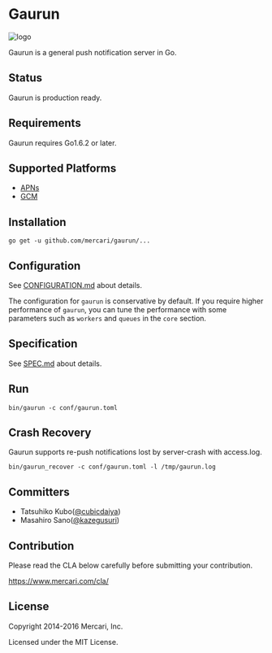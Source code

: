 # Gaurun

![logo](https://raw.githubusercontent.com/mercari/gaurun/master/img/logo.png)

Gaurun is a general push notification server in Go.

## Status

Gaurun is production ready.

## Requirements

Gaurun requires Go1.6.2 or later.

## Supported Platforms

 * [APNs](https://developer.apple.com/library/ios/documentation/NetworkingInternet/Conceptual/RemoteNotificationsPG/Chapters/ApplePushService.html)
 * [GCM](https://developers.google.com/cloud-messaging/)

## Installation

```
go get -u github.com/mercari/gaurun/...
```

## Configuration

See [CONFIGURATION.md](https://github.com/mercari/gaurun/blob/master/CONFIGURATION.md) about details.

The configuration for `gaurun` is conservative by default.
If you require higher performance of `gaurun`, you can tune the performance with some parameters such as `workers` and `queues` in the `core` section.

## Specification

See [SPEC.md](https://github.com/mercari/gaurun/blob/master/SPEC.md) about details.

## Run

```
bin/gaurun -c conf/gaurun.toml
```

## Crash Recovery

Gaurun supports re-push notifications lost by server-crash with access.log.

```
bin/gaurun_recover -c conf/gaurun.toml -l /tmp/gaurun.log
```

## Committers

 * Tatsuhiko Kubo([@cubicdaiya](https://github.com/cubicdaiya))
 * Masahiro Sano([@kazegusuri](https://github.com/kazegusuri))

## Contribution

Please read the CLA below carefully before submitting your contribution.

https://www.mercari.com/cla/

## License

Copyright 2014-2016 Mercari, Inc.


Licensed under the MIT License.
